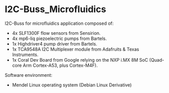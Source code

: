 # I2C-Buss_Microfluidics

I2C-Buss for microfluidics application composed of:
- 4x SLF1300F flow sensors from Sensirion.
- 4x mp6-liq piezoelectric pumps from Bartels. 
- 1x Highdriver4 pump driver from Bartels. 
- 1x TCA9548A I2C Multiplexer module from Adafruits & Texas Instruments. 
- 1x Coral Dev Board from Google relying on the NXP i.MX 8M SoC (Quad-core Arm Cortex-A53, plus Cortex-M4F).

Software environment:
- Mendel Linux operating system (Debian Linux Derivative) 

